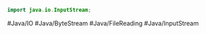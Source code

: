 ```Java
import java.io.InputStream;
```
#Java/IO #Java/ByteStream #Java/FileReading #Java/InputStream